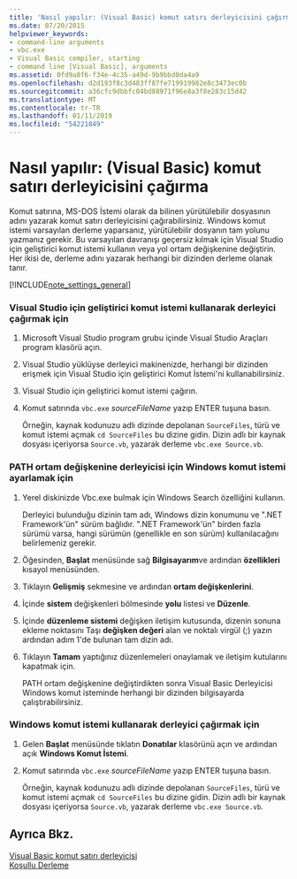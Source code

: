 ```yaml
---
title: 'Nasıl yapılır: (Visual Basic) komut satırı derleyicisini çağırma'
ms.date: 07/20/2015
helpviewer_keywords:
- command-line arguments
- vbc.exe
- Visual Basic compiler, starting
- command line [Visual Basic], arguments
ms.assetid: 0fd9a8f6-f34e-4c35-a49d-9b9bbd8da4a9
ms.openlocfilehash: d2d193f8c3d483ff87fe719919982e8c3473ec0b
ms.sourcegitcommit: a36cfc9dbbfc04bd88971f96e8a3f8e283c15d42
ms.translationtype: MT
ms.contentlocale: tr-TR
ms.lasthandoff: 01/11/2019
ms.locfileid: "54221849"
---
```

# <a name="how-to-invoke-the-command-line-compiler-visual-basic"></a>Nasıl yapılır: (Visual Basic) komut satırı derleyicisini çağırma
Komut satırına, MS-DOS İstemi olarak da bilinen yürütülebilir dosyasının adını yazarak komut satırı derleyicisini çağırabilirsiniz. Windows komut istemi varsayılan derleme yaparsanız, yürütülebilir dosyanın tam yolunu yazmanız gerekir. Bu varsayılan davranışı geçersiz kılmak için Visual Studio için geliştirici komut istemi kullanın veya yol ortam değişkenine değiştirin. Her ikisi de, derleme adını yazarak herhangi bir dizinden derleme olanak tanır.  
  
[!INCLUDE[note_settings_general](~/includes/note-settings-general-md.md)]  
  
### <a name="to-invoke-the-compiler-using-the-developer-command-prompt-for-visual-studio"></a>Visual Studio için geliştirici komut istemi kullanarak derleyici çağırmak için  
  
1.  Microsoft Visual Studio program grubu içinde Visual Studio Araçları program klasörü açın.  
  
2.  Visual Studio yüklüyse derleyici makinenizde, herhangi bir dizinden erişmek için Visual Studio için geliştirici Komut İstemi'ni kullanabilirsiniz.  
  
3.  Visual Studio için geliştirici komut istemi çağırın.  
  
4.  Komut satırında `vbc.exe` *sourceFileName* yazıp ENTER tuşuna basın.  
  
     Örneğin, kaynak kodunuzu adlı dizinde depolanan `SourceFiles`, türü ve komut istemi açmak `cd SourceFiles` bu dizine gidin. Dizin adlı bir kaynak dosyası içeriyorsa `Source.vb`, yazarak derleme `vbc.exe Source.vb`.  
  
### <a name="to-set-the-path-environment-variable-to-the-compiler-for-the-windows-command-prompt"></a>PATH ortam değişkenine derleyicisi için Windows komut istemi ayarlamak için  
  
1.  Yerel diskinizde Vbc.exe bulmak için Windows Search özelliğini kullanın.  
  
     Derleyici bulunduğu dizinin tam adı, Windows dizin konumunu ve ".NET Framework'ün" sürüm bağlıdır. ".NET Framework'ün" birden fazla sürümü varsa, hangi sürümün (genellikle en son sürüm) kullanılacağını belirlemeniz gerekir.  
  
2.  Öğesinden, **Başlat** menüsünde sağ **Bilgisayarım**ve ardından **özellikleri** kısayol menüsünden.  
  
3.  Tıklayın **Gelişmiş** sekmesine ve ardından **ortam değişkenlerini**.  
  
4.  İçinde **sistem** değişkenleri bölmesinde **yolu** listesi ve **Düzenle**.  
  
5.  İçinde **düzenleme sistemi** değişken iletişim kutusunda, dizenin sonuna ekleme noktasını Taşı **değişken değeri** alan ve noktalı virgül (;) yazın ardından adım 1'de bulunan tam dizin adı.  
  
6.  Tıklayın **Tamam** yaptığınız düzenlemeleri onaylamak ve iletişim kutularını kapatmak için.  
  
     PATH ortam değişkenine değiştirdikten sonra Visual Basic Derleyicisi Windows komut isteminde herhangi bir dizinden bilgisayarda çalıştırabilirsiniz.  
  
### <a name="to-invoke-the-compiler-using-the-windows-command-prompt"></a>Windows komut istemi kullanarak derleyici çağırmak için  
  
1.  Gelen **Başlat** menüsünde tıklatın **Donatılar** klasörünü açın ve ardından açık **Windows Komut İstemi**.  
  
2.  Komut satırında `vbc.exe` *sourceFileName* yazıp ENTER tuşuna basın.  
  
     Örneğin, kaynak kodunuzu adlı dizinde depolanan `SourceFiles`, türü ve komut istemi açmak `cd SourceFiles` bu dizine gidin. Dizin adlı bir kaynak dosyası içeriyorsa `Source.vb`, yazarak derleme `vbc.exe Source.vb`.  
  
## <a name="see-also"></a>Ayrıca Bkz.  
 [Visual Basic komut satırı derleyicisi](../../../visual-basic/reference/command-line-compiler/index.md)  
 [Koşullu Derleme](../../../visual-basic/programming-guide/program-structure/conditional-compilation.md)
